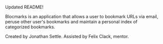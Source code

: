Updated README! 

Blocmarks is an application that allows a user to bookmark URLs via email, peruse other user's bookmarks and maintain a personal index of categorized bookmarks.

Created by Jonathan Settle.
Assisted by Felix Clack, mentor.
